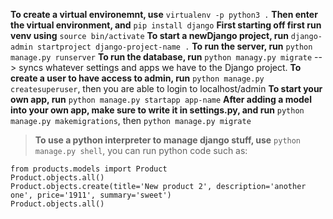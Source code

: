 **To create a virtual environemnt, use** ```virtualenv -p python3 .``` 
**Then enter the virtual environment, and** ```pip install django```
**First starting off first run venv using** ```source bin/activate```
**To start a newDjango project, run** ```django-admin startproject django-project-name .```
**To run the server, run** ```python manage.py runserver```
**To run the database, run** ```python managy.py migrate``` --> syncs whatever settings and apps we have to the Django project.
**To create a user to have access to admin, run** ```python manage.py createsuperuser```, then you are able to login to localhost/admin
**To start your own app, run** ```python manage.py startapp app-name```
**After adding a model into your own app, make sure to write it in settings.py, and run** ```python manage.py makemigrations```, then ```python manage.py migrate```
> **To use a python interpreter to manage django stuff, use** ```python manage.py shell```, you can run python code such as: 
```
from products.models import Product
Product.objects.all()
Product.objects.create(title='New product 2', description='another one', price='1911', summary='sweet')
Product.objects.all()
```